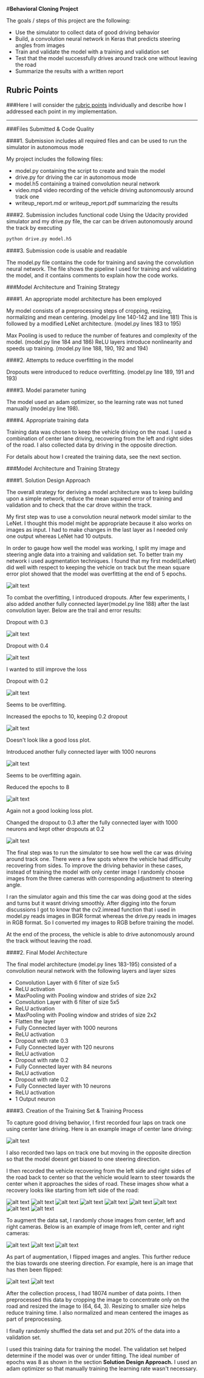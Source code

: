#**Behavioral Cloning Project**

The goals / steps of this project are the following:
* Use the simulator to collect data of good driving behavior
* Build, a convolution neural network in Keras that predicts steering angles from images
* Train and validate the model with a training and validation set
* Test that the model successfully drives around track one without leaving the road
* Summarize the results with a written report


[//]: # (Image References)

[image1]: ./examples/Model_Architecture.JPG "Model Visualization"

[image2]: ./examples/center_2017_09_05_08_43_37_429.jpg "Center Lane Driving"

[image3]: ./examples/center_2017_09_07_09_02_14_821.jpg "Recovery Image 1"
[image4]: ./examples/center_2017_09_07_09_02_14_889.jpg "Recovery Image 2"
[image5]: ./examples/center_2017_09_07_09_02_14_958.jpg "Recovery Image 3"
[image6]: ./examples/center_2017_09_07_09_02_15_027.jpg "Recovery Image 4"
[image7]: ./examples/center_2017_09_07_09_02_15_098.jpg "Recovery Image 5"
[image8]: ./examples/center_2017_09_07_09_02_15_165.jpg "Recovery Image 6"
[image9]: ./examples/center_2017_09_07_09_02_15_232.jpg "Recovery Image 7"
[image10]: ./examples/center_2017_09_07_09_02_15_300.jpg "Recovery Image 8"
[image11]: ./examples/center_2017_09_07_09_02_15_368.jpg "Recovery Image 9"

[image12]: ./examples/center_2017_09_05_08_42_50_473.jpg "Normal Image"
[image13]: ./examples/center_2017_09_05_08_42_50_473_Flipped.jpg "Flipped Image"

[image14]: ./examples/MSE_Result1.JPG "Normal Image"
[image15]: ./examples/MSE_Result2.JPG "Normal Image"
[image16]: ./examples/MSE_Result3.JPG "Normal Image"
[image17]: ./examples/MSE_Result4.JPG "Normal Image"
[image18]: ./examples/MSE_Result5.JPG "Normal Image"
[image19]: ./examples/MSE_Result6.JPG "Normal Image"
[image20]: ./examples/MSE_Result7.JPG "Normal Image"
[image21]: ./examples/MSE_Result8.JPG "Normal Image"

[image22]: ./examples/left_2017_09_05_08_42_49_578.jpg "Left Image"
[image23]: ./examples/center_2017_09_05_08_42_49_578.jpg "Center Image"
[image24]: ./examples/right_2017_09_05_08_42_49_578.jpg "Right Image"

## Rubric Points
###Here I will consider the [rubric points](https://review.udacity.com/#!/rubrics/432/view) individually and describe how I addressed each point in my implementation.  

---
###Files Submitted & Code Quality

####1. Submission includes all required files and can be used to run the simulator in autonomous mode

My project includes the following files:
* model.py containing the script to create and train the model
* drive.py for driving the car in autonomous mode
* model.h5 containing a trained convolution neural network 
* video.mp4 video recording of the vehicle driving autonomously around track one
* writeup_report.md or writeup_report.pdf summarizing the results

####2. Submission includes functional code
Using the Udacity provided simulator and my drive.py file, the car can be driven autonomously around the track by executing 
```sh
python drive.py model.h5
```

####3. Submission code is usable and readable

The model.py file contains the code for training and saving the convolution neural network. The file shows the pipeline I used for training and validating the model, and it contains comments to explain how the code works.

###Model Architecture and Training Strategy

####1. An appropriate model architecture has been employed

My model consists of a preprocessing steps of cropping, resizing, normalizing and mean centering. (model.py line 140-142 and line 181)
This is followed by a modified LeNet architecture. (model.py lines 183 to 195)

Max Pooling is used to reduce the number of features and complexity of the model. (model.py line 184 and 186)
ReLU layers introduce nonlinearity and speeds up training. (model.py line 188, 190, 192 and 194) 

####2. Attempts to reduce overfitting in the model

Dropouts were introduced to reduce overfitting. (model.py line 189, 191 and 193)

####3. Model parameter tuning

The model used an adam optimizer, so the learning rate was not tuned manually (model.py line 198).

####4. Appropriate training data

Training data was chosen to keep the vehicle driving on the road. I used a combination of center lane driving, recovering from the left and right sides of the road. I also collected data by driving in the opposite direction.

For details about how I created the training data, see the next section. 

###Model Architecture and Training Strategy

####1. Solution Design Approach

The overall strategy for deriving a model architecture was to keep building upon a simple network, reduce the mean squared error of training and validation and to check that the car drove within the track.

My first step was to use a convolution neural network model similar to the LeNet. I thought this model might be appropriate because it also works on images as input. I had to make changes in the last layer as I needed only one output whereas LeNet had 10 outputs.

In order to gauge how well the model was working, I split my image and steering angle data into a training and validation set. To better train my network i used augmentation techniques. I found that my first model(LeNet) did well with respect to keeping the vehicle on track but the mean square error plot showed that the model was overfitting at the end of 5 epochs. 

![alt text][image14]

To combat the overfitting, I introduced dropouts. After few experiments, I also added another fully connected layer(model.py line 188) after the last convolution layer. Below are the trail and error results:

Dropout with 0.3

![alt text][image15]

Dropout with 0.4

![alt text][image16]

I wanted to still improve the loss

Dropout with 0.2

![alt text][image17]

Seems to be overfitting.

Increased the epochs to 10, keeping 0.2 dropout

![alt text][image18]

Doesn't look like a good loss plot.

Introduced another fully connected layer with 1000 neurons

![alt text][image19]

Seems to be overfitting again.

Reduced the epochs to 8

![alt text][image20]

Again not a good looking loss plot.

Changed the dropout to 0.3 after the fully connected layer with 1000 neurons and kept other dropouts at 0.2

![alt text][image21]

The final step was to run the simulator to see how well the car was driving around track one. There were a few spots where the vehicle had difficulty recovering from sides. To improve the driving behavior in these cases, instead of training the model with only center image I randomly choose images from the three cameras with corresponding adjustment to steering angle. 

I ran the simulator again and this time the car was doing good at the sides and turns but it wasnt driving smoothly. After digging into the forum discussions I got to know that the cv2.imread function that i used in model.py reads images in BGR format whereas the drive.py reads in images in RGB format. So I converted my images to RGB before training the model.

At the end of the process, the vehicle is able to drive autonomously around the track without leaving the road.

####2. Final Model Architecture

The final model architecture (model.py lines 183-195) consisted of a convolution neural network with the following layers and layer sizes 

* Convolution Layer with 6 filter of size 5x5
* ReLU activation
* MaxPooling with Pooling window and strides of size 2x2
* Convolution Layer with 6 filter of size 5x5
* ReLU activation
* MaxPooling with Pooling window and strides of size 2x2
* Flatten the layer
* Fully Connected layer with 1000 neurons
* ReLU activation
* Dropout with rate 0.3
* Fully Connected layer with 120 neurons
* ReLU activation
* Dropout with rate 0.2
* Fully Connected layer with 84 neurons
* ReLU activation
* Dropout with rate 0.2
* Fully Connected layer with 10 neurons
* ReLU activation
* 1 Output neuron

####3. Creation of the Training Set & Training Process

To capture good driving behavior, I first recorded four laps on track one using center lane driving. Here is an example image of center lane driving:

![alt text][image2]

I also recorded two laps on track one but moving in the opposite direction so that the model doesnt get biased to one steering direction.

I then recorded the vehicle recovering from the left side and right sides of the road back to center so that the vehicle would learn to steer towards the center when it approaches the sides of road. These images show what a recovery looks like starting from left side of the road:

![alt text][image3]
![alt text][image4]
![alt text][image5]
![alt text][image6]
![alt text][image7]
![alt text][image8]
![alt text][image9]
![alt text][image10]
![alt text][image11]

To augment the data sat, I randomly chose images from center, left and right cameras. Below is an example of image from left, center and right cameras:

![alt text][image22]
![alt text][image23]
![alt text][image24]

As part of augmentation, I flipped images and angles. This further reduce the bias towards one steering direction. For example, here is an image that has then been flipped:

![alt text][image12]
![alt text][image13]

After the collection process, I had 18074 number of data points. I then preprocessed this data by cropping the image to concentrate only on the road and resized the image to (64, 64, 3). Resizing to smaller size helps reduce training time. I also normalized and mean centered the images as part of preprocessing.

I finally randomly shuffled the data set and put 20% of the data into a validation set. 

I used this training data for training the model. The validation set helped determine if the model was over or under fitting. The ideal number of epochs was 8 as shown in the section **Solution Design Approach.** I used an adam optimizer so that manually training the learning rate wasn't necessary.
